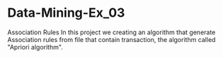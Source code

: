 # Data-Mining-Ex_03
Association Rules
In this project we creating an algorithm that generate Association rules from file that contain transaction, the algorithm called "Apriori algorithm".
